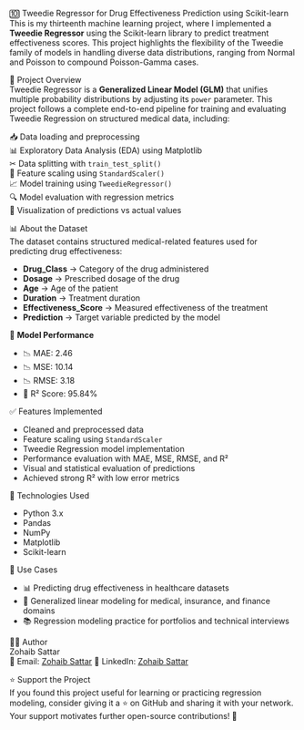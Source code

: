 🔟 Tweedie Regressor for Drug Effectiveness Prediction using Scikit-learn  
This is my thirteenth machine learning project, where I implemented a **Tweedie Regressor** using the Scikit-learn library to predict treatment effectiveness scores. This project highlights the flexibility of the Tweedie family of models in handling diverse data distributions, ranging from Normal and Poisson to compound Poisson-Gamma cases.  

📘 Project Overview  
Tweedie Regressor is a **Generalized Linear Model (GLM)** that unifies multiple probability distributions by adjusting its `power` parameter. This project follows a complete end-to-end pipeline for training and evaluating Tweedie Regression on structured medical data, including:  

📥 Data loading and preprocessing  
📊 Exploratory Data Analysis (EDA) using Matplotlib  
✂ Data splitting with `train_test_split()`  
🔧 Feature scaling using `StandardScaler()`  
📈 Model training using `TweedieRegressor()`  
🔍 Model evaluation with regression metrics  
🧮 Visualization of predictions vs actual values  

📊 About the Dataset  
The dataset contains structured medical-related features used for predicting drug effectiveness:  

- **Drug_Class** → Category of the drug administered  
- **Dosage** → Prescribed dosage of the drug  
- **Age** → Age of the patient  
- **Duration** → Treatment duration  
- **Effectiveness_Score** → Measured effectiveness of the treatment  
- **Prediction** → Target variable predicted by the model  

🎯 **Model Performance**  
- 📉 MAE: 2.46  
- 📉 MSE: 10.14  
- 📉 RMSE: 3.18  
- 🎯 R² Score: 95.84%  

✅ Features Implemented  
- Cleaned and preprocessed data  
- Feature scaling using `StandardScaler`  
- Tweedie Regression model implementation  
- Performance evaluation with MAE, MSE, RMSE, and R²  
- Visual and statistical evaluation of predictions  
- Achieved strong R² with low error metrics  

🧪 Technologies Used  
- Python 3.x  
- Pandas  
- NumPy  
- Matplotlib  
- Scikit-learn  

📂 Use Cases  
- 📊 Predicting drug effectiveness in healthcare datasets  
- 🧮 Generalized linear modeling for medical, insurance, and finance domains  
- 📚 Regression modeling practice for portfolios and technical interviews  

👨‍💻 Author  
Zohaib Sattar  
📧 Email: [Zohaib Sattar](zabizubi86@gmail.com)
🔗 LinkedIn: [Zohaib Sattar](https://www.linkedin.com/in/zohaib-sattar)  

⭐ Support the Project  
If you found this project useful for learning or practicing regression modeling, consider giving it a ⭐ on GitHub and sharing it with your network. Your support motivates further open-source contributions! 🚀  
